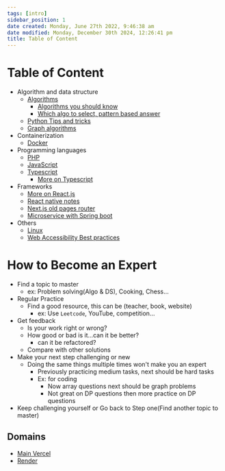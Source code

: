 ```yaml
---
tags: [intro]
sidebar_position: 1
date created: Monday, June 27th 2022, 9:46:38 am
date modified: Monday, December 30th 2024, 12:26:41 pm
title: Table of Content
---
```


# Table of Content

- Algorithm and data structure
	- [Algorithms](Algo/Fundamental%20Algorithms/Algorithm%20analysis.md)
		- [Algorithms you should know](Algo/Fundamental%20Algorithms/Recommendations/Algorithms%20you%20should%20know.md)
		- [Which algo to select, pattern based answer](Algo/Fundamental%20Algorithms/Recommendations/Which%20algo%20to%20select,%20pattern%20based%20answer.md)
	- [Python Tips and tricks](Algo/Python%20Tips%20&%20Tricks/Useful%20Python%20Collections%20module.md)
	- [Graph algorithms](Algo/Tree%20&%20Graph/Tree/Union%20find.md)
- Containerization
	- [Docker](Containerization/Docker/1.%20General%20step%20to%20dockerizing%20a%20project.md)
- Programming languages
	- [PHP](Programming%20langs/PHP.md)
	- [JavaScript](Programming%20langs/JavaScript/You%20Should%20Know%20JavaScript.md)
	- [Typescript](Programming%20langs/TypeScript/Fundamentals.md)
		- [More on Typescript](Programming%20langs/TypeScript/More%20on%20Typescript.md)
- Frameworks
	- [More on React.js](Frameworks/React/More%20on%20React.md)
	- [React native notes](Frameworks/React/React%20native.md)
	- [Next.js old pages router](Frameworks/Nextjs/Next%20pages%20router/100.%20Intro%20to%20Next.js.md)
	- [Microservice with Spring boot](Frameworks/Spring%20boot/Microservice%20with%20Spring%20boot.md)
- Others
	- [Linux](Linux/Common%20Commands.md)
	- [Web Accessibility Best practices](Programming%20langs/Web%20Accessibility%20Best%20practices.md)

# How to Become an Expert

- Find a topic to master
	- ex: Problem solving(Algo & DS), Cooking, Chess…
- Regular Practice
	- Find a good resource, this can be (teacher, book, website)
		- ex: Use `Leetcode`, YouTube, competition…
- Get feedback
	- Is your work right or wrong?
	- How good or bad is it…can it be better?
		- can it be refactored?
	- Compare with other solutions
- Make your next step challenging or new
	- Doing the same things multiple times won't make you an expert
		- Previously practicing medium tasks, next should be hard tasks
		- Ex: for coding
			- Now array questions next should be graph problems
			- Not great on DP questions then more practice on DP questions
- Keep challenging yourself or Go back to Step one(Find another topic to master)

## Domains

- [Main Vercel](https://zekaryas.vercel.app)
- [Render](https://zack.onrender.com)

